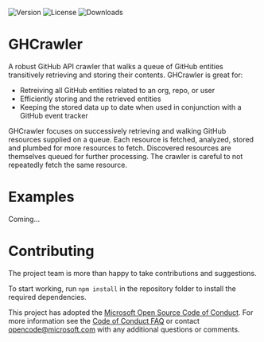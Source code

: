 ![Version](https://img.shields.io/npm/v/ghcrawler.svg)
![License](https://img.shields.io/github/license/Microsoft/ghcrawler.svg)
![Downloads](https://img.shields.io/npm/dt/ghcrawler.svg)

# GHCrawler
A robust GitHub API crawler that walks a queue of GitHub entities transitively retrieving and storing their contents. GHCrawler is great for:

* Retreiving all GitHub entities related to an org, repo, or user
* Efficiently storing and the retrieved entities
* Keeping the stored data up to date when used in conjunction with a GitHub event tracker

GHCrawler focuses on successively retrieving and walking GitHub resources supplied on a queue.  Each resource is fetched, analyzed, stored and plumbed for more resources to fetch. Discovered resources are themselves queued for further processing.  The crawler is careful to not repeatedly fetch the same resource.

# Examples

Coming...

# Contributing

The project team is more than happy to take contributions and suggestions.

To start working, run ```npm install``` in the repository folder to install the required dependencies.

This project has adopted the [Microsoft Open Source Code of Conduct](https://opensource.microsoft.com/codeofconduct/). For more information see the [Code of Conduct FAQ](https://opensource.microsoft.com/codeofconduct/faq/) or contact [opencode@microsoft.com](mailto:opencode@microsoft.com) with any additional questions or comments.